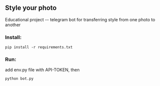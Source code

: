 ## Style your photo

Educational project -- telegram bot for transferring style from one photo to another

### Install:
```http
pip install -r requirements.txt
```

### Run:
add env.py file with API-TOKEN, then
```http
python bot.py
```
